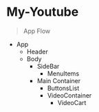 # My-Youtube

> App Flow

- App
  - Header
  - Body
    - SideBar
      - MenuItems
    - Main Container
      - ButtonsList
      - VideoContainer
        - VideoCart
